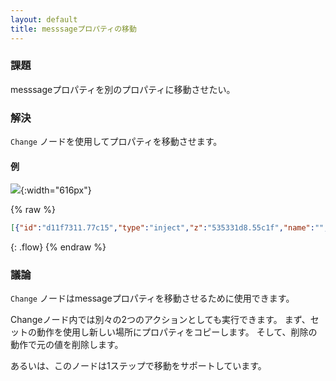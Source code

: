 ```yaml
---
layout: default
title: messsageプロパティの移動
---
```


### 課題

messsageプロパティを別のプロパティに移動させたい。

### 解決

<code class="node">Change</code> ノードを使用してプロパティを移動させます。

#### 例

![](/images/basic/move-message-property.png){:width="616px"}

{% raw %}
~~~json
[{"id":"d11f7311.77c15","type":"inject","z":"535331d8.55c1f","name":"","topic":"Hello","payload":"","payloadType":"date","repeat":"","crontab":"","once":false,"x":160,"y":280,"wires":[["13c01487.eb13cb"]]},{"id":"13c01487.eb13cb","type":"change","z":"535331d8.55c1f","name":"","rules":[{"t":"move","p":"topic","pt":"msg","to":"payload","tot":"msg"}],"action":"","property":"","from":"","to":"","reg":false,"x":360,"y":280,"wires":[["89cc4fb1.9b208"]]},{"id":"89cc4fb1.9b208","type":"debug","z":"535331d8.55c1f","name":"","active":true,"console":"false","complete":"false","x":550,"y":280,"wires":[]}]
~~~
{: .flow}
{% endraw %}

### 議論

<code class="node">Change</code> ノードはmessageプロパティを移動させるために使用できます。

Changeノード内では別々の2つのアクションとしても実行できます。
まず、セットの動作を使用し新しい場所にプロパティをコピーします。
そして、削除の動作で元の値を削除します。

あるいは、このノードは1ステップで移動をサポートしています。
